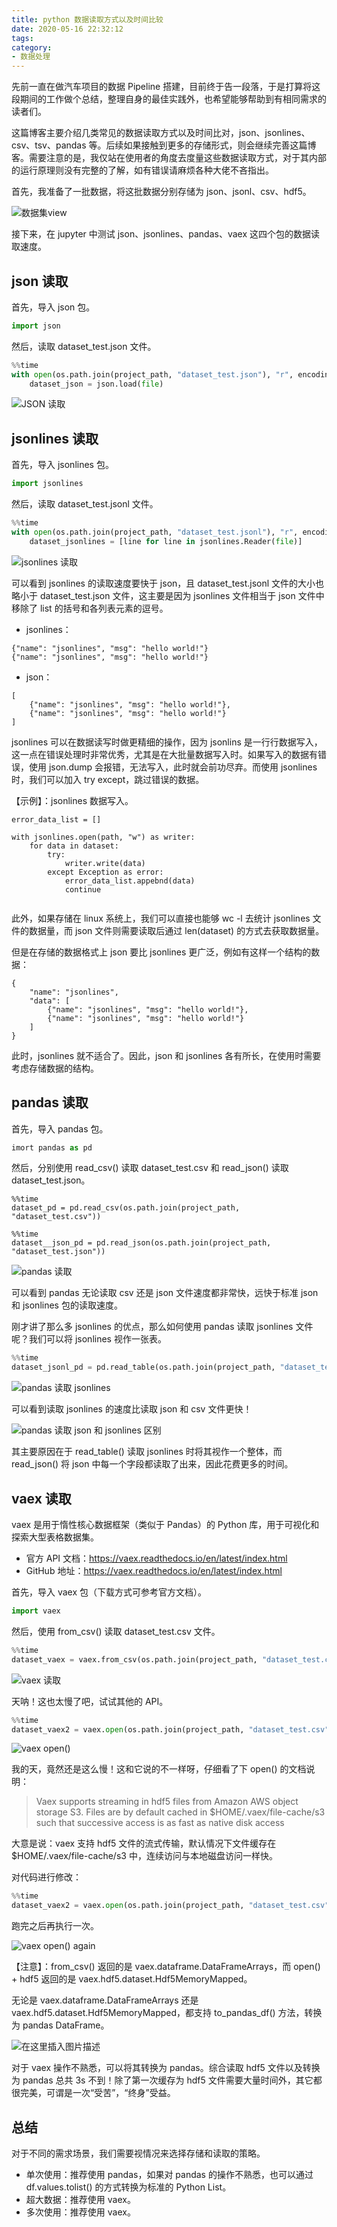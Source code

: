 ```yaml
---
title: python 数据读取方式以及时间比较
date: 2020-05-16 22:32:12
tags:
category:
- 数据处理
---
```


先前一直在做汽车项目的数据 Pipeline 搭建，目前终于告一段落，于是打算将这段期间的工作做个总结，整理自身的最佳实践外，也希望能够帮助到有相同需求的读者们。

这篇博客主要介绍几类常见的数据读取方式以及时间比对，json、jsonlines、csv、tsv、pandas 等。后续如果接触到更多的存储形式，则会继续完善这篇博客。需要注意的是，我仅站在使用者的角度去度量这些数据读取方式，对于其内部的运行原理则没有完整的了解，如有错误请麻烦各种大佬不吝指出。

首先，我准备了一批数据，将这批数据分别存储为 json、jsonl、csv、hdf5。

![数据集view](https://imgconvert.csdnimg.cn/aHR0cHM6Ly9tYXJrZG93bi1waWN0dXJlLWNsdnNpdC5vc3MtY24taGFuZ3pob3UuYWxpeXVuY3MuY29tL2RhdGEvcmVhZC8lRTYlOTUlQjAlRTYlOEQlQUUlRTYlQUYlOTQlRTUlQUYlQjklMjAxLmpwZw?x-oss-process=image/format,png)

接下来，在 jupyter 中测试 json、jsonlines、pandas、vaex 这四个包的数据读取速度。

## json 读取
首先，导入 json 包。
```python
import json
```

然后，读取 dataset\_test.json 文件。
```python
%%time
with open(os.path.join(project_path, "dataset_test.json"), "r", encoding="utf-8") as file:
    dataset_json = json.load(file)
```

![JSON 读取](https://imgconvert.csdnimg.cn/aHR0cHM6Ly9tYXJrZG93bi1waWN0dXJlLWNsdnNpdC5vc3MtY24taGFuZ3pob3UuYWxpeXVuY3MuY29tL2RhdGEvcmVhZC8lRTYlOTUlQjAlRTYlOEQlQUUlRTYlQUYlOTQlRTUlQUYlQjklMjBqc29uLmpwZw?x-oss-process=image/format,png)

## jsonlines 读取
首先，导入 jsonlines 包。
```python
import jsonlines
```

然后，读取 dataset\_test.jsonl 文件。
```python
%%time
with open(os.path.join(project_path, "dataset_test.jsonl"), "r", encoding="utf-8") as file:
    dataset_jsonlines = [line for line in jsonlines.Reader(file)]
```

![jsonlines 读取](https://imgconvert.csdnimg.cn/aHR0cHM6Ly9tYXJrZG93bi1waWN0dXJlLWNsdnNpdC5vc3MtY24taGFuZ3pob3UuYWxpeXVuY3MuY29tL2RhdGEvcmVhZC8lRTYlOTUlQjAlRTYlOEQlQUUlRTYlQUYlOTQlRTUlQUYlQjklMjBqc29ubGluZXMuanBn?x-oss-process=image/format,png)

可以看到 jsonlines 的读取速度要快于 json，且 dataset\_test.jsonl 文件的大小也略小于 dataset\_test.json 文件，这主要是因为 jsonlines 文件相当于 json 文件中移除了 list 的括号和各列表元素的逗号。
- jsonlines：

```
{"name": "jsonlines", "msg": "hello world!"}
{"name": "jsonlines", "msg": "hello world!"}
```
- json：

```
[
    {"name": "jsonlines", "msg": "hello world!"},
    {"name": "jsonlines", "msg": "hello world!"}
]
```

jsonlines 可以在数据读写时做更精细的操作，因为 jsonlins 是一行行数据写入，这一点在错误处理时非常优秀，尤其是在大批量数据写入时。如果写入的数据有错误，使用 json.dump 会报错，无法写入，此时就会前功尽弃。而使用 jsonlines 时，我们可以加入 try except，跳过错误的数据。

【示例】：jsonlines 数据写入。
```jsonlines
error_data_list = []

with jsonlines.open(path, "w") as writer:
    for data in dataset:
        try:
            writer.write(data)
        except Exception as error:
            error_data_list.appebnd(data)
            continue
            
```

此外，如果存储在 linux 系统上，我们可以直接也能够 wc -l 去统计 jsonlines 文件的数据量，而 json 文件则需要读取后通过 len(dataset) 的方式去获取数据量。

但是在存储的数据格式上 json 要比 jsonlines 更广泛，例如有这样一个结构的数据：
```
{
    "name": "jsonlines",
    "data": [
        {"name": "jsonlines", "msg": "hello world!"},
        {"name": "jsonlines", "msg": "hello world!"}
    ]
}
```

此时，jsonlines 就不适合了。因此，json 和 jsonlines 各有所长，在使用时需要考虑存储数据的结构。

## pandas 读取
首先，导入 pandas 包。
```python
imort pandas as pd
```

然后，分别使用 read\_csv() 读取 dataset\_test.csv 和 read\_json() 读取 dataset\_test.json。
```
%%time
dataset_pd = pd.read_csv(os.path.join(project_path, "dataset_test.csv"))

%%time
dataset__json_pd = pd.read_json(os.path.join(project_path, "dataset_test.json"))
```

![pandas 读取](https://imgconvert.csdnimg.cn/aHR0cHM6Ly9tYXJrZG93bi1waWN0dXJlLWNsdnNpdC5vc3MtY24taGFuZ3pob3UuYWxpeXVuY3MuY29tL2RhdGEvcmVhZC8lRTYlOTUlQjAlRTYlOEQlQUUlRTYlQUYlOTQlRTUlQUYlQjklMjBwYW5kYXMuanBn?x-oss-process=image/format,png)

可以看到 pandas 无论读取 csv 还是 json 文件速度都非常快，远快于标准 json 和 jsonlines 包的读取速度。

刚才讲了那么多 jsonlines 的优点，那么如何使用 pandas 读取 jsonlines 文件呢？我们可以将 jsonlines 视作一张表。
```python
%%time
dataset_jsonl_pd = pd.read_table(os.path.join(project_path, "dataset_test.jsonl"), header=None)
```

![pandas 读取 jsonlines](https://imgconvert.csdnimg.cn/aHR0cHM6Ly9tYXJrZG93bi1waWN0dXJlLWNsdnNpdC5vc3MtY24taGFuZ3pob3UuYWxpeXVuY3MuY29tL2RhdGEvcmVhZC8lRTYlOTUlQjAlRTYlOEQlQUUlRTYlQUYlOTQlRTUlQUYlQjklMjBwYW5kYXMlMjBqc29ubGluZXMuanBn?x-oss-process=image/format,png)

可以看到读取 jsonlines 的速度比读取 json 和 csv 文件更快！

![pandas 读取 json 和 jsonlines 区别](https://imgconvert.csdnimg.cn/aHR0cHM6Ly9tYXJrZG93bi1waWN0dXJlLWNsdnNpdC5vc3MtY24taGFuZ3pob3UuYWxpeXVuY3MuY29tL2RhdGEvcmVhZC8lRTYlOTUlQjAlRTYlOEQlQUUlRTYlQUYlOTQlRTUlQUYlQjklMjBwYW5kYXMlMjBqc29uJTIwJUU1JTkyJThDJTIwanNvbmxpbmVzJTIwJUU2JUFGJTk0JUU1JUFGJUI5LmpwZw?x-oss-process=image/format,png)

其主要原因在于 read\_table() 读取 jsonlines 时将其视作一个整体，而 read\_json() 将 json 中每一个字段都读取了出来，因此花费更多的时间。

## vaex 读取
vaex 是用于惰性核心数据框架（类似于 Pandas）的 Python 库，用于可视化和探索大型表格数据集。
- 官方 API 文档：https://vaex.readthedocs.io/en/latest/index.html
- GitHub 地址：https://vaex.readthedocs.io/en/latest/index.html

首先，导入 vaex 包（下载方式可参考官方文档）。
```python
import vaex
```

然后，使用 from\_csv() 读取 dataset\_test.csv 文件。
```python
%%time
dataset_vaex = vaex.from_csv(os.path.join(project_path, "dataset_test.csv"))
```

![vaex 读取](https://imgconvert.csdnimg.cn/aHR0cHM6Ly9tYXJrZG93bi1waWN0dXJlLWNsdnNpdC5vc3MtY24taGFuZ3pob3UuYWxpeXVuY3MuY29tL2RhdGEvcmVhZC8lRTYlOTUlQjAlRTYlOEQlQUUlRTYlQUYlOTQlRTUlQUYlQjklMjB2YWV4LmpwZw?x-oss-process=image/format,png)

天呐！这也太慢了吧，试试其他的 API。
```python
%%time
dataset_vaex2 = vaex.open(os.path.join(project_path, "dataset_test.csv"))
```

![vaex open()](https://imgconvert.csdnimg.cn/aHR0cHM6Ly9tYXJrZG93bi1waWN0dXJlLWNsdnNpdC5vc3MtY24taGFuZ3pob3UuYWxpeXVuY3MuY29tL2RhdGEvcmVhZC8lRTYlOTUlQjAlRTYlOEQlQUUlRTYlQUYlOTQlRTUlQUYlQjklMjB2YWV4JTIwb3Blbi5qcGc?x-oss-process=image/format,png)

我的天，竟然还是这么慢！这和它说的不一样呀，仔细看了下 open() 的文档说明：
> Vaex supports streaming in hdf5 files from Amazon AWS object storage S3. Files are by default cached in $HOME/.vaex/file-cache/s3 such that successive access is as fast as native disk access

大意是说：vaex 支持 hdf5 文件的流式传输，默认情况下文件缓存在 $HOME/.vaex/file-cache/s3 中，连续访问与本地磁盘访问一样快。

对代码进行修改：
```python
%%time
dataset_vaex2 = vaex.open(os.path.join(project_path, "dataset_test.csv"), convert="dataset_test.hdf5")
```

跑完之后再执行一次。

![vaex open() again](https://imgconvert.csdnimg.cn/aHR0cHM6Ly9tYXJrZG93bi1waWN0dXJlLWNsdnNpdC5vc3MtY24taGFuZ3pob3UuYWxpeXVuY3MuY29tL2RhdGEvcmVhZC8lRTYlOTUlQjAlRTYlOEQlQUUlRTYlQUYlOTQlRTUlQUYlQjklMjB2YWV4JTIwb3BlbiUyMGFnYWluLmpwZw?x-oss-process=image/format,png)

【注意】：from_csv() 返回的是 vaex.dataframe.DataFrameArrays，而 open() + hdf5 返回的是 vaex.hdf5.dataset.Hdf5MemoryMapped。

无论是 vaex.dataframe.DataFrameArrays 还是 vaex.hdf5.dataset.Hdf5MemoryMapped，都支持 to\_pandas\_df() 方法，转换为 pandas DataFrame。

![在这里插入图片描述](https://img-blog.csdnimg.cn/20200516223629409.jpg?x-oss-process=image/watermark,type_ZmFuZ3poZW5naGVpdGk,shadow_10,text_aHR0cHM6Ly9ibG9nLmNzZG4ubmV0L3dlaXhpbl80MzM3ODM5Ng==,size_16,color_FFFFFF,t_70)

对于 vaex 操作不熟悉，可以将其转换为 pandas。综合读取 hdf5 文件以及转换为 pandas 总共 3s 不到！除了第一次缓存为 hdf5 文件需要大量时间外，其它都很完美，可谓是一次“受苦”，“终身”受益。

## 总结
对于不同的需求场景，我们需要视情况来选择存储和读取的策略。
- 单次使用：推荐使用 pandas，如果对 pandas 的操作不熟悉，也可以通过 df.values.tolist() 的方式转换为标准的 Python List。
- 超大数据：推荐使用 vaex。
- 多次使用：推荐使用 vaex。


